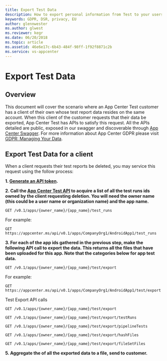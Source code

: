 ```yaml
---
title: Export Test Data 
description: How to export personal information from Test to your users
keywords: GDPR, DSR, privacy, EU
author: glennwester
ms.author: glwest
ms.reviewer: kegr
ms.date: 06/20/2018 
ms.topic: article 
ms.assetid: 46e6e17c-6b43-484f-98ff-1f92f8871c2b
ms.service: vs-appcenter
---
```


# Export Test Data

## Overview

This document will cover the scenario where an App Center Test customer has a client of their own whose test report data resides on the same account. When this client of the customer requests that their data be exported, App Center Test has APIs to satisfy this request. All the APIs detailed are public, exposed in our swagger and discoverable through [App Center Swagger](https://openapi.appcenter.ms/#/test). For more information about App Center GDPR please visit [GDPR: Managing Your Data](https://docs.microsoft.com/appcenter/gdpr/your-data).

## Export Test Data for a client

When a client requests their test reports be deleted, you may service this request using the follow process:

**1. [Generate an API token](https://docs.microsoft.com/appcenter/api-docs/).**

**2. Call the [App Center Test API](https://openapi.appcenter.ms/#/test) to acquire a list of all the test runs ids owned by the client requesting deletion. You will need the owner name (this could be a user name or organization name) and the app name.**

```HTTP
GET /v0.1/apps/{owner_name}/{app_name}/test_runs
```

For example:

```HTTP
GET https://appcenter.ms/api/v0.1/apps/CompanyOrg1/AndroidApp1/test_runs
```

**3. For each of the app ids gathered in the previous step, make the following API call to export the data. This returns all the files that have been uploaded for this app. Note that the categories below for app test data.**

```HTTP
GET /v0.1/apps/{owner_name}/{app_name}/test/export
```

For example:

```HTTP
GET https://appcenter.ms/api/v0.1/apps/CompanyOrg1/AndroidApp1/test/export
```

Test Export API calls

```HTTP
GET /v0.1/apps/{owner_name}/{app_name}/test/export
```

```HTTP
GET /v0.1/apps/{owner_name}/{app_name}/test/export/testRuns
```

```HTTP
GET /v0.1/apps/{owner_name}/{app_name}/test/export/pipelineTests
```

```HTTP
GET /v0.1/apps/{owner_name}/{app_name}/test/export/hashFiles
```

```HTTP
GET /v0.1/apps/{owner_name}/{app_name}/test/export/fileSetFiles
```

**5. Aggregate the of all the exported data to a file, send to customer.**
